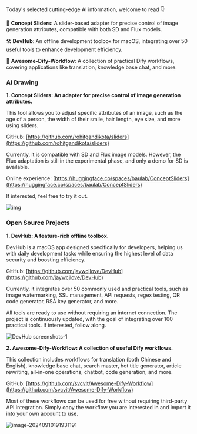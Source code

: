 Today's selected cutting-edge AI information, welcome to read 👇

🎨 **Concept Sliders**: A slider-based adapter for precise control of image generation attributes, compatible with both SD and Flux models.

🛠️ **DevHub**: An offline development toolbox for macOS, integrating over 50 useful tools to enhance development efficiency.

🔧 **Awesome-Dify-Workflow**: A collection of practical Dify workflows, covering applications like translation, knowledge base chat, and more.

### AI Drawing

**1. Concept Sliders: An adapter for precise control of image generation attributes.**

This tool allows you to adjust specific attributes of an image, such as the age of a person, the width of their smile, hair length, eye size, and more using sliders.

GitHub: [https://github.com/rohitgandikota/sliders](https://github.com/rohitgandikota/sliders)

Currently, it is compatible with SD and Flux image models. However, the Flux adaptation is still in the experimental phase, and only a demo for SD is available.

Online experience: [https://huggingface.co/spaces/baulab/ConceptSliders](https://huggingface.co/spaces/baulab/ConceptSliders)

If interested, feel free to try it out.

![img](https://cdn.jsdelivr.net/gh/freelander/oss@master/baodian/2024-09-10/main_figure.png)


### Open Source Projects

**1. DevHub: A feature-rich offline toolbox.**

DevHub is a macOS app designed specifically for developers, helping us with daily development tasks while ensuring the highest level of data security and boosting efficiency.

GitHub: [https://github.com/jaywcjlove/DevHub](https://github.com/jaywcjlove/DevHub)

Currently, it integrates over 50 commonly used and practical tools, such as image watermarking, SSL management, API requests, regex testing, QR code generator, RSA key generator, and more.

All tools are ready to use without requiring an internet connection. The project is continuously updated, with the goal of integrating over 100 practical tools. If interested, follow along.

![DevHub screenshots-1](https://cdn.jsdelivr.net/gh/freelander/oss@master/ai-daily/2024-09-10/screenshots-1.png)

**2. Awesome-Dify-Workflow: A collection of useful Dify workflows.**

This collection includes workflows for translation (both Chinese and English), knowledge base chat, search master, hot title generator, article rewriting, all-in-one operations, chatbot, code generation, and more.

GitHub: [https://github.com/svcvit/Awesome-Dify-Workflow](https://github.com/svcvit/Awesome-Dify-Workflow)

Most of these workflows can be used for free without requiring third-party API integration. Simply copy the workflow you are interested in and import it into your own account to use.

![image-20240910191931191](https://cdn.jsdelivr.net/gh/freelander/oss@master/baodian/2024-09-10/image-20240910191931191.png)

